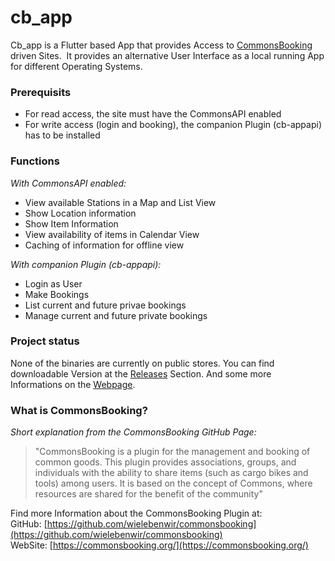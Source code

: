 # cb_app

Cb_app is a Flutter based App that provides Access to [CommonsBooking](#user-content-what-is-commonsbooking) driven Sites.  It provides an alternative User Interface as a local running App for different Operating Systems.

### Prerequisits

- For read access, the site must have the CommonsAPI enabled
- For write access (login and booking), the companion Plugin (cb-appapi) has to be installed

### Functions

_With CommonsAPI enabled:_

- View available Stations in a Map and List View
- Show Location information
- Show Item Information
- View availability of items in Calendar View
- Caching of information for offline view

_With companion Plugin (cb-appapi):_

- Login as User
- Make Bookings
- List current and future privae bookings
- Manage current and future private bookings

### Project status

None of the binaries are currently on public stores. You can find downloadable Version at the [Releases](https://github.com/printpagestopdf/cb_app/releases/tag/latest) Section. And some more Informations on the [Webpage](https://printpagestopdf.github.io/cb_app/).

### What is CommonsBooking?

_Short explanation from the CommonsBooking GitHub Page:_

> "CommonsBooking is a plugin for the management and booking of common goods. This plugin provides associations, groups, and individuals with the ability to share items (such as cargo bikes and tools) among users. It is based on the concept of Commons, where resources are shared for the benefit of the community"

Find more Information about the CommonsBooking Plugin at:  
GitHub: [https://github.com/wielebenwir/commonsbooking](https://github.com/wielebenwir/commonsbooking)  
WebSite: [https://commonsbooking.org/](https://commonsbooking.org/)
